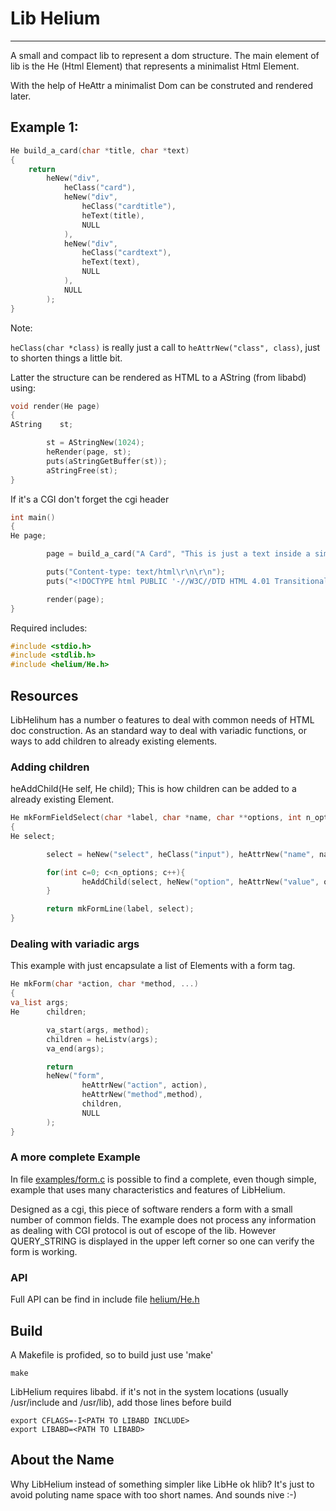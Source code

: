 # Lib Helium
------------

A small and compact lib to represent a dom structure.
The main element of lib is the He (Html Element) that represents a minimalist Html Element.

With the help of HeAttr a minimalist Dom can be construted and rendered later.

## Example 1:

```c
He build_a_card(char *title, char *text)
{
	return
		heNew("div",
			heClass("card"),
			heNew("div",
				heClass("cardtitle"),
				heText(title),
				NULL
			),
			heNew("div",
				heClass("cardtext"),
				heText(text),
				NULL
			),
			NULL
		);
}
```

Note:

```heClass(char *class)``` is really just a call to ```heAttrNew("class", class)```, just to shorten things a little bit.

Latter the structure can be rendered as HTML to a AString (from libabd) using:

```c
void render(He page)
{
AString    st;

        st = AStringNew(1024);
        heRender(page, st);
        puts(aStringGetBuffer(st));
        aStringFree(st);
}
```

If it's a CGI don't forget the cgi header

```c
int main()
{
He page;

        page = build_a_card("A Card", "This is just a text inside a simple card");

        puts("Content-type: text/html\r\n\r\n");
        puts("<!DOCTYPE html PUBLIC '-//W3C//DTD HTML 4.01 Transitional//EN'>");

		render(page);
}
```

Required includes:

```c
#include <stdio.h>
#include <stdlib.h>
#include <helium/He.h>
```
## Resources

LibHelihum has a number o features to deal with common needs of HTML doc construction.
As an standard way to deal with variadic functions, or ways to add children to already existing elements.

### Adding children

heAddChild(He self, He child); This is how children can be added to a already existing Element.

```c
He mkFormFieldSelect(char *label, char *name, char **options, int n_options)
{
He select;

        select = heNew("select", heClass("input"), heAttrNew("name", name), NULL);

        for(int c=0; c<n_options; c++){
                heAddChild(select, heNew("option", heAttrNew("value", options[c]), heText(options[c]), NULL));
        }

        return mkFormLine(label, select);
}
```

### Dealing with variadic args

This example with just encapsulate a list of Elements with a form tag.
```c
He mkForm(char *action, char *method, ...)
{
va_list args;
He      children;

        va_start(args, method);
        children = heListv(args);
        va_end(args);

        return
		heNew("form",
				heAttrNew("action", action),
				heAttrNew("method",method),
                children,
                NULL
        );
}
```

### A more complete Example

In file [examples/form.c](examples/form.c) is possible to find a complete, even though simple, example that uses many characteristics and features of LibHelium.

Designed as a cgi, this piece of software renders a form with a small number of common fields.
The example does not process any information as dealing with CGI protocol is out of escope of the lib.
However QUERY_STRING is displayed in the upper left corner so one can verify the form is working.

### API

Full API can be find in include file [helium/He.h](helium/He.h)

## Build

A Makefile is profided, so to build just use 'make'

	make

LibHelium requires libabd.
if it's not in the system locations (usually /usr/include and /usr/lib), add those lines before build

	export CFLAGS=-I<PATH TO LIBABD INCLUDE>
	export LIBABD=<PATH TO LIBABD>


## About the Name

Why LibHelium instead of something simpler like LibHe ok hlib?
It's just to avoid poluting name space with too short names.
And sounds nive :-)




